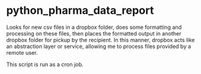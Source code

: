 # python_pharma_data_report

Looks for new csv files in a dropbox folder, does some formatting and processing on these files,
then places the formatted output in another dropbox folder for pickup by the recipient.  In this manner, 
dropbox acts like an abstraction layer or service, allowing me to process files provided by a 
remote user.

This script is run as a cron job.

